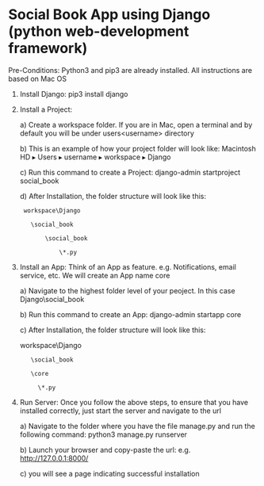 # Social Book App using Django (python web-development framework)

Pre-Conditions: Python3 and pip3 are already installed. All instructions are based on Mac OS

1) Install Django: pip3 install django


2) Install a Project:

    a) Create a workspace folder. If you are in Mac, open a terminal and by default you will be under users\<username> directory
    
    b) This is an example of how your project folder will look like: Macintosh HD⁩ ▸ ⁨Users⁩ ▸ ⁨username ▸ ⁨workspace⁩ ▸ ⁨Django⁩
    
    c) Run this command to create a Project: django-admin startproject social_book
    
    d) After Installation, the folder structure will look like this:
    
        workspace\Django
    
          \social_book
    
              \social_book
    
                  \*.py
  
    
3) Install an App: Think of an App as feature. e.g. Notifications, email service, etc. We will create an App name core

    a) Navigate to the highest folder level of your peoject. In this case Django\social_book
    
    b) Run this command to create an App: django-admin startapp core
    
    c) After Installation, the folder structure will look like this:
    
    
    workspace\Django
    
          \social_book
          
          \core
          
            \*.py
    

4) Run Server: Once you follow the above steps, to ensure that you have installed correctly, just start the server and navigate to the url

    a) Navigate to the folder where you have the file manage.py and run the following command: python3 manage.py runserver
    
    b) Launch your browser and copy-paste the url: e.g. http://127.0.0.1:8000/
    
    c) you will see a page indicating successful installation

